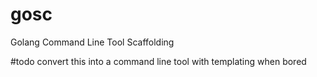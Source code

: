# gosc
Golang Command Line Tool Scaffolding

#todo convert this into a command line tool with templating when bored